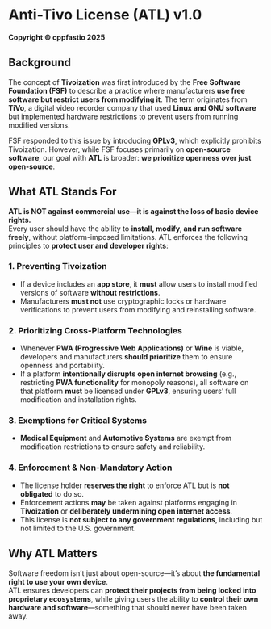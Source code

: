 # Anti-Tivo License (ATL) v1.0  
**Copyright © cppfastio 2025**

## Background  
The concept of **Tivoization** was first introduced by the **Free Software Foundation (FSF)** to describe a practice where manufacturers **use free software but restrict users from modifying it**. The term originates from **TiVo**, a digital video recorder company that used **Linux and GNU software** but implemented hardware restrictions to prevent users from running modified versions.  

FSF responded to this issue by introducing **GPLv3**, which explicitly prohibits Tivoization. However, while FSF focuses primarily on **open-source software**, our goal with **ATL** is broader: **we prioritize openness over just open-source**.  

## What ATL Stands For  
**ATL is NOT against commercial use—it is against the loss of basic device rights.**  
Every user should have the ability to **install, modify, and run software freely**, without platform-imposed limitations. ATL enforces the following principles to **protect user and developer rights**:

### 1. Preventing Tivoization  
- If a device includes an **app store**, it **must** allow users to install modified versions of software **without restrictions**.  
- Manufacturers **must not** use cryptographic locks or hardware verifications to prevent users from modifying and reinstalling software.  

### 2. Prioritizing Cross-Platform Technologies  
- Whenever **PWA (Progressive Web Applications)** or **Wine** is viable, developers and manufacturers **should prioritize** them to ensure openness and portability.  
- If a platform **intentionally disrupts open internet browsing** (e.g., restricting **PWA functionality** for monopoly reasons), all software on that platform **must** be licensed under **GPLv3**, ensuring users’ full modification and installation rights.  

### 3. Exemptions for Critical Systems  
- **Medical Equipment** and **Automotive Systems** are exempt from modification restrictions to ensure safety and reliability.  

### 4. Enforcement & Non-Mandatory Action  
- The license holder **reserves the right** to enforce ATL but is **not obligated** to do so.  
- Enforcement actions **may** be taken against platforms engaging in **Tivoization** or **deliberately undermining open internet access**.  
- This license is **not subject to any government regulations**, including but not limited to the U.S. government.  

## Why ATL Matters  
Software freedom isn’t just about open-source—it’s about **the fundamental right to use your own device**.  
ATL ensures developers can **protect their projects from being locked into proprietary ecosystems**, while giving users the ability to **control their own hardware and software**—something that should never have been taken away.
